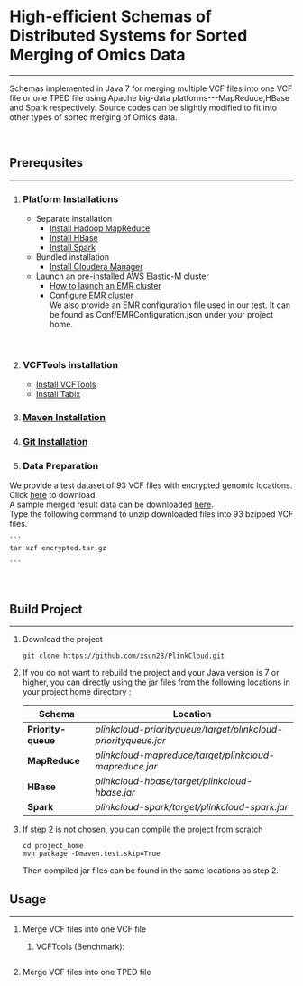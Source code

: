 # High-efficient Schemas of Distributed Systems for Sorted Merging of Omics Data
___
Schemas implemented in Java 7 
for merging multiple VCF files into one VCF file or one TPED file using Apache big-data platforms---MapReduce,HBase and Spark respectively. Source codes can be slightly modified to fit into other types of sorted merging of Omics data.

<br>

## Prerequsites
--- 
 
1. ### Platform Installations
	* Separate installation   
    	* [Install Hadoop MapReduce](https://hadoop.apache.org/docs/stable/hadoop-project-dist/hadoop-common/ClusterSetup.html)
    	* [Install HBase](http://hbase.apache.org/book.html#getting_started)
    	* [Install Spark](https://spark.apache.org/docs/latest/spark-standalone.html)
    * Bundled installation
    	* [Install Cloudera Manager](http://www.cloudera.com/documentation/manager/5-1-x/Cloudera-Manager-Installation-Guide/Cloudera-Manager-Installation-Guide.html)
    * Launch an pre-installed AWS Elastic-M cluster
    	* [How to launch an EMR cluster](https://aws.amazon.com/emr/getting-started/)
    	* [Configure EMR cluster](http://docs.aws.amazon.com/emr/latest/ReleaseGuide/emr-configure-apps.html)  
    	We also provide an EMR configuration file used in our test. It can be found as Conf/EMRConfiguration.json  under your project home.  
 <br>
 
 2. ### VCFTools installation
 	* [Install VCFTools](http://vcftools.sourceforge.net/examples.html)
 	* [Install Tabix](http://www.danielecook.com/installing-tabix-and-samtools-on-mac/)
 	
 3. ### [Maven Installation](https://maven.apache.org/install.html)

 4. ### [Git Installation](https://git-scm.com/book/en/v2/Getting-Started-Installing-Git)

 5. ### Data Preparation  
 We provide a test dataset of 93 VCF files with encrypted genomic locations. Click [here](https://s3.amazonaws.com/xsun316/encrypted/encrypted.tar.gz) to download.  
 A sample merged result data can be downloaded [here]().  
 Type the following command to unzip downloaded files into 93 bzipped VCF files.     
 
 	```
 	tar xzf encrypted.tar.gz  
	
	```
<br>

## Build Project
---
1. Download the project
	
	```
	git clone https://github.com/xsun28/PlinkCloud.git
	```
2. If you do not want to rebuild the project and your Java version is 7 or higher, you can directly using the jar files from the following locations in your project home directory :
		
	Schema	| Location
	---|---
	**Priority-queue** |  _plinkcloud-priorityqueue/target/plinkcloud-priorityqueue.jar_
	**MapReduce** | _plinkcloud-mapreduce/target/plinkcloud-mapreduce.jar_
	**HBase** | _plinkcloud-hbase/target/plinkcloud-hbase.jar_
	**Spark** | _plinkcloud-spark/target/plinkcloud-spark.jar_

3. If step 2 is not chosen, you can compile the project from scratch
	
	```
	cd project_home
	mvn package -Dmaven.test.skip=True
	```
	Then compiled jar files can be found in the same locations as step 2.
	<br>
	

## Usage
---
1.	Merge VCF files into one VCF file  
	1) VCFTools (Benchmark):
	
	```
	
	``` 
	
2.	Merge VCF files into one TPED file
	 	
	 	
	 	
	 	
	 	
	 	
	 	













